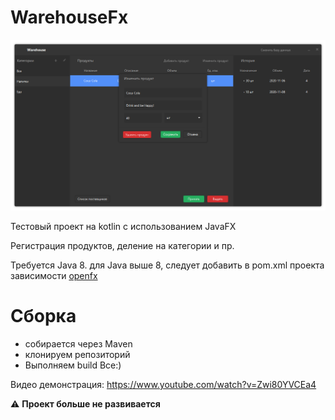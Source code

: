 # WarehouseFx

![screenshot](https://github.com/neowise-lab/warehousefx/blob/master/screenshots/shot-1.png)

Тестовый проект на kotlin с использованием JavaFX

Регистрация продуктов, деление на категории и пр.

Требуется Java 8. для Java выше 8, следует добавить в pom.xml проекта зависимости [openfx](https://mvnrepository.com/artifact/org.openjfx)

# Сборка
* собирается через Maven
* клонируем репозиторий
* Выполняем build
Все:)

Видео демонстрация:
https://www.youtube.com/watch?v=Zwi80YVCEa4

:warning: **Проект больше не развивается**
